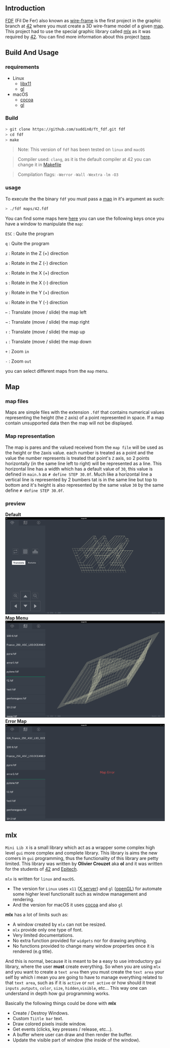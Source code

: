 ## Introduction
[FDF](https://fr.wikipedia.org/wiki/Fil_de_fer_%283D%29) (Fil De Fer) also known as [wire-frame](https://en.wikipedia.org/wiki/Wire-frame_model)  is the first project in the graphic branch at [42](http://www.42.fr/) where you must create a 3D wire-frame model of a given [map](https://github.com/suddin0/ft_fdf/tree/master/maps). This project had to use the special graphic library called [mlx](https://github.com/suddin0/ft_fdf#mlx) as it was required by [42](http://www.42.fr/). You can find more information about this project [here](https://github.com/suddin0/ft_fdf/tree/master/res/subjects).

## Build And Usage
### requirements

 - Linux
	 - [libx11](https://www.x.org/)
	 - [gl](https://www.opengl.org/resources/libraries/)
 - macOS
	 - [cocoa](http://cocoa.dima.unige.it/)
	 - [gl](https://www.opengl.org/resources/libraries/)

### Build
```bash
> git clone https://github.com/suddin0/ft_fdf.git fdf
> cd fdf
> make
```
> Note: This version of `fdf`  has been tested on `linux` and `macOS`

> Compiler used: `clang`, as it is the default compiler at 42 you can change it in [Makefile](https://github.com/suddin0/ft_fdf/blob/master/Makefile#L42)

> Compilation flags: `-Werror`  `-Wall` `-Wextra`	`-lm` `-O3`


###  usage
To execute the the binary `fdf` you must pass a [map](https://github.com/suddin0/ft_fdf/tree/master/maps) in it's argument as such:
```bash
> ./fdf maps/42.fdf
```

You can find some maps here  [here](https://github.com/suddin0/ft_fdf/tree/master/maps)
you can use the following keys once you have a window to manipulate the `map`:


`ESC` : Quite the program

`q`     : Quite the program


`z` :  Rotate in the Z (+) direction

`a` :  Rotate in the Z (-) direction

`x` :  Rotate in the X (+) direction

`s` :  Rotate in the X (-) direction

`y` :  Rotate in the Y (+) direction

`u` :  Rotate in the Y (-) direction



`←` :  Translate (move / slide) the map left

`→` :  Translate (move / slide) the map right

`↑` :  Translate (move / slide) the map up

`↓` :  Translate (move / slide) the map down



`+` :  Zoom `in`

`-` :  Zoom `out`


you can select different maps from the `map` menu.
## Map
### map files
Maps are simple files with the extension `.fdf` that contains numerical values representing the height (the `Z` axis) of a point represented in space. If a map contain unsupported data then the map will not be displayed.


### Map representation
The map is pares and the valued received from the `map file` will be used as the height or the `Z`axis value. each number is treated as a point and the value the number represents is treated that point's `Z` axis, so 2 points horizontally (in the same line left to right) will be represented as a line. This horizontal line has a width which has a default value of `30`, this value is defined in `main.h` as `# define STEP 30.0f`. Much like a horizontal line a vertical line is represented by 2 bumbers tat is in the same line but top to bottom and it's height is also represented by the same value `30` by the same define `# define STEP 30.0f`.

### preview
**Default**
![Default options](https://github.com/suddin0/ft_fdf/raw/master/res/__fdf_exemples__/default.png)
**Map Menu**
![Map Menu](https://github.com/suddin0/ft_fdf/raw/master/res/__fdf_exemples__/menu%20preview.png)
**Error Map**
![Error Map](https://github.com/suddin0/ft_fdf/raw/master/res/__fdf_exemples__/error%20preview.png)

## mlx
`Mini Lib X` is a small library which act as a wrapper some complex high level `gui` more complex and complete library. This library is aims the new comers in `gui` programming, thus the functionality of this library are petty limited. This library was written by **Olivier Crouzet** aka **ol** and it was written for the students of [42](http://www.42.fr/) and [Epitech](http://www.epitech.eu/fr/).

`mlx` is written for `linux` and `macOS`.
 - The version for `Linux` uses `x11` ([X server](https://en.wikipedia.org/wiki/X_Window_System)) and `gl` ([openGL](https://www.opengl.org/resources/libraries/))
 for automate some higher level functionalit such as window management and rendering.
- And the version for macOS it uses [cocoa](http://cocoa.dima.unige.it/) and also `gl`

**mlx** has a lot of limits such as:
-	A window created by `mlx` can not be resized.
 -	 `mlx` provide only one type of font.
 -	Very limited documentations.
 -	No extra function provided for `widgets` nor for drawing anything.
 -	No functions provided to change many window properties once it is rendered (e.g title).

And this is normal, because it is meant to be a easy to use introductory gui library, where the user **must** create everything. So when you are using `mlx` and you want to create a `text area` then you must create the `text area` your self by which i mean you are going to have to manage everything related to that `text area`, such as if it is `active` or `not active` or how should it treat `inputs` ,`outputs`, `color`, `size`, `hidden`,`visible`, etc... This way one can understand in depth how gui programming works.

Basically the following things could be done with **mlx**
 - Create / Destroy Windows.
 - Custom `Tiitle bar` text.
 - Draw colored pixels inside window.
 - Get events (clicks, key presses / release, etc...).
 - A buffer where user can draw and then render the buffer.
 - Update the visible part of window (the inside of the window).
